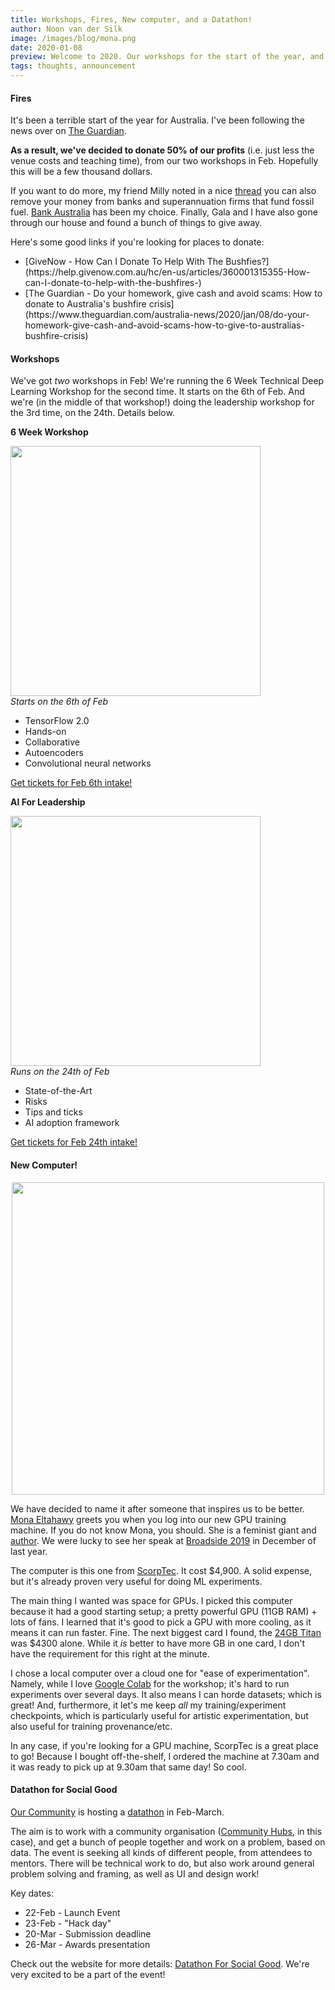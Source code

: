 ```yaml
---
title: Workshops, Fires, New computer, and a Datathon!
author: Noon van der Silk
image: /images/blog/mona.png
date: 2020-01-08
preview: Welcome to 2020. Our workshops for the start of the year, and how we're giving back. And also, our new GPU machine!
tags: thoughts, announcement
---
```


#### Fires

It's been a terrible start of the year for Australia. I've been following the
news over on [The
Guardian](https://www.theguardian.com/australia-news/live/2020/jan/08/nsw-fires-live-updates-victoria-bushfires-south-australia-fire-sa-australian-bushfire-near-me-rfs-cfa-latest-news-wednesday).

**As a result, we've decided to donate 50% of our profits** (i.e. just less the
venue costs and teaching time), from our two workshops in Feb. Hopefully this
will be a few thousand dollars.

If you want to do more, my friend Milly noted in a nice
[thread](https://twitter.com/meelijane/status/1213251935035260928) you can
also remove your money from banks and superannuation firms that fund fossil
fuel. [Bank Australia](https://www.bankaust.com.au/responsible-banking/) has
been my choice.  Finally, Gala and I have also gone through our house and
found a bunch of things to give away. 

Here's some good links if you're looking for places to donate:

<ul class="normal">
<li>[GiveNow - How Can I Donate To Help With The Bushfies?](https://help.givenow.com.au/hc/en-us/articles/360001315355-How-can-I-donate-to-help-with-the-bushfires-)</li>
<li>[The Guardian - Do your homework, give cash and avoid scams: How to donate
to Australia's bushfire
crisis](https://www.theguardian.com/australia-news/2020/jan/08/do-your-homework-give-cash-and-avoid-scams-how-to-give-to-australias-bushfire-crisis)</li>
</ul>


<!--more-->

#### Workshops

We've got _two_ workshops in Feb! We're running the 6 Week Technical Deep
Learning Workshop for the second time. It starts on the 6th of Feb. And we're
(in the middle of that workshop!) doing the leadership workshop for the 3rd
time, on the 24th. Details below.

**6 Week Workshop**

<div class="ws">
  <a href="/6-week-workshop-on-deep-learning.html"><img src="/images/workshop-action-photos/image6_720.jpg" style="width: 400px;" /></a>
  <div>
  <i>Starts on the 6th of Feb</i>

  - TensorFlow 2.0
  - Hands-on
  - Collaborative
  - Autoencoders
  - Convolutional neural networks
  <div class="btn-b">
<a class="btn" href="https://events.humanitix.com.au/braneshop-6-week-technical-deep-learning-workshop-feb">Get tickets for Feb 6th intake!</a> </div>
  </div>
</div>



**AI For Leadership**

<div class="ws">
  <a href="/ai-for-leadership.html"><img src="/images/workshop-action-photos/23-sept-leadership-small.jpg" style="width: 400px;" /></a>
  <div>
  <i>Runs on the 24th of Feb</i>

  - State-of-the-Art
  - Risks
  - Tips and ticks
  - AI adoption framework
  <div class="btn-b">
<a class="btn" href="https://events.humanitix.com.au/braneshop-ai-for-leadership-feb">Get tickets for Feb 24th intake!</a> </div>
  </div>
</div>


#### New Computer!

<center><img src="/images/blog/mona.png" style="width: 500px" /></center>

We have decided to name it after someone that inspires us to be better. [Mona
Eltahawy](https://twitter.com/monaeltahawy) greets you when you log into our
new GPU training machine. If you do not know Mona, you should. She is a
feminist giant and [author](https://en.wikipedia.org/wiki/Mona_Eltahawy#Bibliography). We were
lucky to see her speak at [Broadside 2019](/posts/Broadside-Debrief.html) in December of last year. 

The computer is this one from
[ScorpTec](https://www.scorptec.com.au/product/Ready-to-Run-PCs/Gaming-PC/77756-SS-TEMPEST2080TI-2). 
It cost $4,900. A solid expense, but it's already proven very useful for doing ML experiments.

The main thing I wanted was space for GPUs. I picked this computer because it
had a good starting setup; a pretty powerful GPU (11GB RAM) + lots of fans. I
learned that it's good to pick a GPU with more cooling, as it means it can run
faster. Fine. The next biggest card I found, the [24GB
Titan](https://www.scorptec.com.au/product/Graphics-Cards/NVIDIA/76038-900-1G150-2500-000)
was $4300 alone. While it _is_ better to have more GB in one card, I don't
have the requirement for this right at the minute.

I chose a local computer over a cloud one for "ease of experimentation".
Namely, while I love [Google Colab](https://colab.research.google.com/) for
the workshop; it's hard to run experiments over several days. It also means I
can horde datasets; which is great! And, furthermore, it let's me keep _all_
my training/experiment checkpoints, which is particularly useful for artistic
experimentation, but also useful for training provenance/etc.

In any case, if you're looking for a GPU machine, ScorpTec is a great place to
go! Because I bought off-the-shelf, I ordered the machine at 7.30am and it was
ready to pick up at 9.30am that same day! So cool.


#### Datathon for Social Good

[Our Community](https://www.ourcommunity.com.au/) is hosting a
[datathon](https://www.ourcommunity.com.au/datathon) in Feb-March. 

The aim is to
work with a community organisation ([Community Hubs](http://www.communityhubs.org.au/), in this case),
and get a bunch of people together and work on a problem, based on data. The
event is seeking all kinds of different people, from attendees to mentors.
There will be technical work to do, but also work around general problem
solving and framing, as well as UI and design work!

Key dates:

- 22-Feb - Launch Event
- 23-Feb - "Hack day"
- 20-Mar - Submission deadline
- 26-Mar - Awards presentation

Check out the website for more details: [Datathon For Social
Good](https://www.ourcommunity.com.au/datathon).  We're very excited to be a
part of the event!
